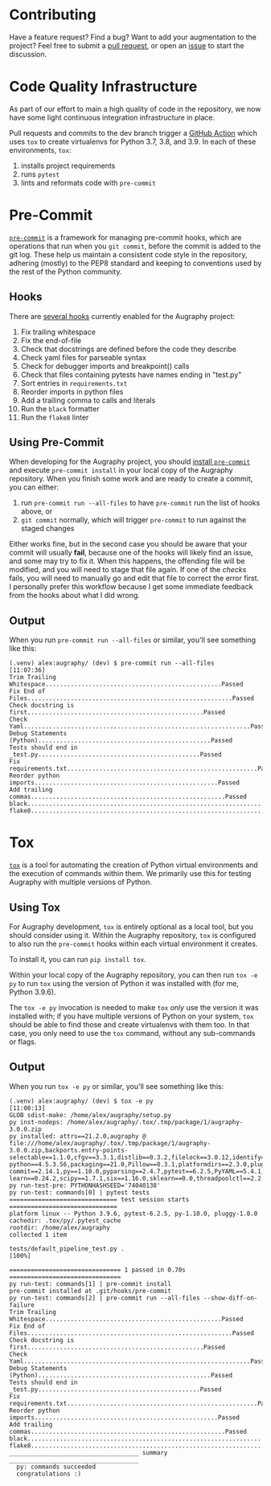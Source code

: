 # Contributing

Have a feature request? Find a bug? Want to add your augmentation to the project? Feel free to submit a [pull request](https://github.com/sparkfish/augraphy/pulls), or open an [issue](https://github.com/sparkfish/augraphy/issues) to start the discussion.

# Code Quality Infrastructure
As part of our effort to main a high quality of code in the repository, we now have some light continuous integration infrastructure in place.

Pull requests and commits to the dev branch trigger a [GitHub Action](https://github.com/sparkfish/augraphy/blob/dev/.github/workflows/main.yml) which uses `tox` to create virtualenvs for Python 3.7, 3.8, and 3.9. In each of these environments, `tox`:

1. installs project requirements
2. runs `pytest`
3. lints and reformats code with `pre-commit`

# Pre-Commit
[`pre-commit`](https://github.com/pre-commit/pre-commit) is a framework for managing pre-commit hooks, which are operations that run when you `git commit`, before the commit is added to the git log. These help us maintain a consistent code style in the repository, adhering (mostly) to the PEP8 standard and keeping to conventions used by the rest of the Python community.

## Hooks
There are [several hooks](https://github.com/sparkfish/augraphy/blob/dev/.pre-commit-config.yaml) currently enabled for the Augraphy project:

1. Fix trailing whitespace
2. Fix the end-of-file
3. Check that docstrings are defined before the code they describe
4. Check yaml files for parseable syntax
5. Check for debugger imports and breakpoint() calls
6. Check that files containing pytests have names ending in "test.py"
7. Sort entries in `requirements.txt`
8. Reorder imports in python files
9. Add a trailing comma to calls and literals
10. Run the `black` formatter
11. Run the `flake8` linter


## Using Pre-Commit
When developing for the Augraphy project, you should [install `pre-commit`](https://pre-commit.com/) and execute `pre-commit install` in your local copy of the Augraphy repository. When you finish some work and are ready to create a commit, you can either:

1. run `pre-commit run --all-files` to have `pre-commit` run the list of hooks above, or
2. `git commit` normally, which will trigger `pre-commit` to run against the staged changes

Either works fine, but in the second case you should be aware that your commit will usually **fail**, because one of the hooks will likely find an issue, and some may try to fix it. When this happens, the offending file will be modified, and you will need to stage that file again. If one of the *checks* fails, you will need to manually go and edit that file to correct the error first. I personally prefer this workflow because I get some immediate feedback from the hooks about what I did wrong.

## Output
When you run `pre-commit run --all-files` or similar, you'll see something like this:

```shell
(.venv) alex:augraphy/ (dev) $ pre-commit run --all-files             [11:07:36]
Trim Trailing Whitespace.................................................Passed
Fix End of Files.........................................................Passed
Check docstring is first.................................................Passed
Check Yaml...............................................................Passed
Debug Statements (Python)................................................Passed
Tests should end in _test.py.............................................Passed
Fix requirements.txt.....................................................Passed
Reorder python imports...................................................Passed
Add trailing commas......................................................Passed
black....................................................................Passed
flake8...................................................................Passed
```

# Tox
[`tox`](https://github.com/tox-dev/tox) is a tool for automating the creation of Python virtual environments and the execution of commands within them. We primarily use this for testing Augraphy with multiple versions of Python.

## Using Tox
For Augraphy development, `tox` is entirely optional as a local tool, but you should consider using it. Within the Augraphy repository, `tox` is configured to also run the `pre-commit` hooks within each virtual environment it creates.

To install it, you can run `pip install tox`.

Within your local copy of the Augraphy repository, you can then run `tox -e py` to run `tox` using the version of Python it was installed with (for me, Python 3.9.6).

The `tox -e py` invocation is needed to make `tox` *only* use the version it was installed with; if you have multiple versions of Python on your system, `tox` should be able to find those and create virtualenvs with them too. In that case, you only need to use the `tox` command, without any sub-commands or flags.

## Output
When you run `tox -e py` or similar, you'll see something like this:

```shell
(.venv) alex:augraphy/ (dev) $ tox -e py                              [11:08:13]
GLOB sdist-make: /home/alex/augraphy/setup.py
py inst-nodeps: /home/alex/augraphy/.tox/.tmp/package/1/augraphy-3.0.0.zip
py installed: attrs==21.2.0,augraphy @ file:///home/alex/augraphy/.tox/.tmp/package/1/augraphy-3.0.0.zip,backports.entry-points-selectable==1.1.0,cfgv==3.3.1,distlib==0.3.2,filelock==3.0.12,identify==2.2.13,iniconfig==1.1.1,joblib==1.0.1,nodeenv==1.6.0,numpy==1.21.2,opencv-python==4.5.3.56,packaging==21.0,Pillow==8.3.1,platformdirs==2.3.0,pluggy==1.0.0,pre-commit==2.14.1,py==1.10.0,pyparsing==2.4.7,pytest==6.2.5,PyYAML==5.4.1,scikit-learn==0.24.2,scipy==1.7.1,six==1.16.0,sklearn==0.0,threadpoolctl==2.2.0,toml==0.10.2,virtualenv==20.7.2
py run-test-pre: PYTHONHASHSEED='74040138'
py run-test: commands[0] | pytest tests
============================== test session starts ==============================
platform linux -- Python 3.9.6, pytest-6.2.5, py-1.10.0, pluggy-1.0.0
cachedir: .tox/py/.pytest_cache
rootdir: /home/alex/augraphy
collected 1 item

tests/default_pipeline_test.py .                                          [100%]

=============================== 1 passed in 0.70s ===============================
py run-test: commands[1] | pre-commit install
pre-commit installed at .git/hooks/pre-commit
py run-test: commands[2] | pre-commit run --all-files --show-diff-on-failure
Trim Trailing Whitespace.................................................Passed
Fix End of Files.........................................................Passed
Check docstring is first.................................................Passed
Check Yaml...............................................................Passed
Debug Statements (Python)................................................Passed
Tests should end in _test.py.............................................Passed
Fix requirements.txt.....................................................Passed
Reorder python imports...................................................Passed
Add trailing commas......................................................Passed
black....................................................................Passed
flake8...................................................................Passed
____________________________________ summary ____________________________________
  py: commands succeeded
  congratulations :)
```
